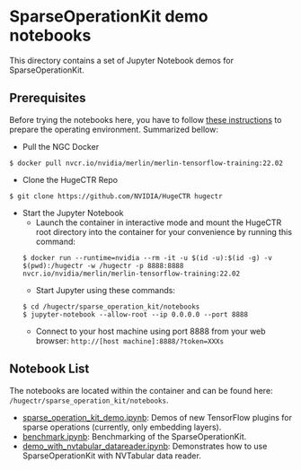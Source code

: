# SparseOperationKit demo notebooks #
This directory contains a set of Jupyter Notebook demos for SparseOperationKit.

## Prerequisites ##
Before trying the notebooks here, you have to follow [these instructions](../../notebooks/README.md#Quickstart) to prepare the operating environment. Summarized bellow:
+ Pull the NGC Docker
```shell
$ docker pull nvcr.io/nvidia/merlin/merlin-tensorflow-training:22.02
```
+ Clone the HugeCTR Repo
```shell
$ git clone https://github.com/NVIDIA/HugeCTR hugectr
```
+ Start the Jupyter Notebook
    - Launch the container in interactive mode and mount the HugeCTR root directory into the container for your convenience by running this command:
    ```shell
    $ docker run --runtime=nvidia --rm -it -u $(id -u):$(id -g) -v $(pwd):/hugectr -w /hugectr -p 8888:8888 nvcr.io/nvidia/merlin/merlin-tensorflow-training:22.02
    ```
    - Start Jupyter using these commands:
    ```shell
    $ cd /hugectr/sparse_operation_kit/notebooks
    $ jupyter-notebook --allow-root --ip 0.0.0.0 --port 8888
    ```
    - Connect to your host machine using port 8888 from your web browser: `http://[host machine]:8888/?token=XXXs`

## Notebook List ##
The notebooks are located within the container and can be found here: `/hugectr/sparse_operation_kit/notebooks`.

- [sparse_operation_kit_demo.ipynb](sparse_operation_kit_demo.ipynb): Demos of new TensorFlow plugins for sparse operations (currently, only embedding layers).
- [benchmark.ipynb](benchmark.ipynb): Benchmarking of the SparseOperationKit.
- [demo_with_nvtabular_datareader.ipynb](demo_with_nvtabular_datareader.ipynb): Demonstrates how to use SparseOperationKit with NVTabular data reader.